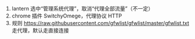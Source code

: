 1. lantern 选中“管理系统代理”，取消“代理全部流量”（不一定）
2. chrome 插件 SwitchyOmege，代理协议 HTTP
3. 规则 https://raw.githubusercontent.com/gfwlist/gfwlist/master/gfwlist.txt 走代理，默认走直接连接